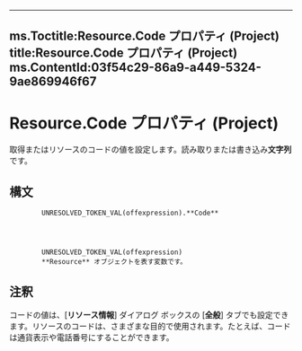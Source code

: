 

---
ms.Toctitle:Resource.Code プロパティ (Project)
title:Resource.Code プロパティ (Project)
ms.ContentId:03f54c29-86a9-a449-5324-9ae869946f67
---
# Resource.Code プロパティ (Project)




取得またはリソースのコードの値を設定します。読み取りまたは書き込み**文字列**です。

## 構文

            UNRESOLVED_TOKEN_VAL(offexpression).**Code**




            UNRESOLVED_TOKEN_VAL(offexpression)
            **Resource** オブジェクトを表す変数です。



## 注釈
コードの値は、[**リソース情報**] ダイアログ ボックスの [**全般**] タブでも設定できます。リソースのコードは、さまざまな目的で使用されます。たとえば、コードは通貨表示や電話番号にすることができます。




